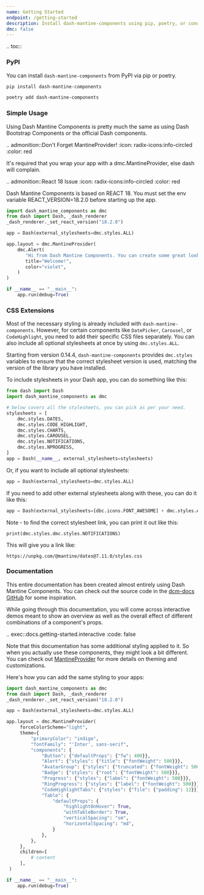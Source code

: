 ```yaml
---
name: Getting Started
endpoint: /getting-started
description: Install dash-mantine-components using pip, poetry, or conda.
dmc: false
---
```


.. toc::

### PyPI

You can install `dash-mantine-components` from PyPI via pip or poetry.

```bash
pip install dash-mantine-components
```

```bash
poetry add dash-mantine-components
```

### Simple Usage

Using Dash Mantine Components is pretty much the same as using Dash Bootstrap Components or the official Dash 
components. 

.. admonition::Don't Forget MantineProvider!
   :icon: radix-icons:info-circled
   :color: red

   It's required that you wrap your app with a dmc.MantineProvider, else dash will complain.

.. admonition::React 18 Issue
   :icon: radix-icons:info-circled
   :color: red

   Dash Mantine Components is based on REACT 18. You must set the env variable REACT_VERSION=18.2.0 before starting up the app.

```python
import dash_mantine_components as dmc
from dash import Dash, _dash_renderer
_dash_renderer._set_react_version("18.2.0")

app = Dash(external_stylesheets=dmc.styles.ALL)

app.layout = dmc.MantineProvider(
    dmc.Alert(
       "Hi from Dash Mantine Components. You can create some great looking dashboards using me!",
       title="Welcome!",
       color="violet",
    )
)

if __name__ == "__main__":
    app.run(debug=True)
```

### CSS Extensions

Most of the necessary styling is already included with `dash-mantine-components`. However, for certain components like
`DatePicker`, `Carousel`, or `CodeHighlight`, you need to add their specific CSS files separately. You can also include 
all optional stylesheets at once by using `dmc.styles.ALL`.

Starting from version 0.14.4, `dash-mantine-components` provides `dmc.styles` variables to ensure that the correct 
stylesheet version is used, matching the version of the library you have installed.

To include stylesheets in your Dash app, you can do something like this:

```python
from dash import Dash
import dash_mantine_components as dmc

# below covers all the stylesheets, you can pick as per your need.
stylesheets = [
    dmc.styles.DATES,
    dmc.styles.CODE_HIGHLIGHT,
    dmc.styles.CHARTS,
    dmc.styles.CAROUSEL,
    dmc.styles.NOTIFICATIONS,
    dmc.styles.NPROGRESS,
]
app = Dash(__name__, external_stylesheets=stylesheets)
```

Or, if you want to include all optional stylesheets:

```python
app = Dash(external_stylesheets=dmc.styles.ALL)
```

If you need to add other external stylesheets along with these, you can do it like this:

```python
app = Dash(external_stylesheets=[dbc.icons.FONT_AWESOME] + dmc.styles.ALL)
```


Note - to find the correct stylesheet link, you can print it out like this:
```
print(dmc.styles.dmc.styles.NOTIFICATIONS)
```
This will give you a link like:
```
https://unpkg.com/@mantine/dates@7.11.0/styles.css
```


### Documentation

This entire documentation has been created almost entirely using Dash Mantine Components. You can check out the source
code in the [dcm-docs GitHub](https://github.com/snehilvj/dmc-docs) for some inspiration.

While going through this documentation, you will come across interactive demos meant to show an overview as well as the overall effect of different combinations of a component's props.

.. exec::docs.getting-started.interactive
   :code: false

Note that this documentation has some additional styling applied to it. So when you actually use these components, they 
might look a bit different. You can check out [MantineProvider](/components/mantineprovider) for more details on
theming and customizations.

Here's how you can add the same styling to your apps:

```python
import dash_mantine_components as dmc
from dash import Dash, _dash_renderer
_dash_renderer._set_react_version("18.2.0")

app = Dash(external_stylesheets=dmc.styles.ALL)

app.layout = dmc.MantineProvider(
     forceColorScheme="light",
     theme={
         "primaryColor": "indigo",
         "fontFamily": "'Inter', sans-serif",
         "components": {
             "Button": {"defaultProps": {"fw": 400}},
             "Alert": {"styles": {"title": {"fontWeight": 500}}},
             "AvatarGroup": {"styles": {"truncated": {"fontWeight": 500}}},
             "Badge": {"styles": {"root": {"fontWeight": 500}}},
             "Progress": {"styles": {"label": {"fontWeight": 500}}},
             "RingProgress": {"styles": {"label": {"fontWeight": 500}}},
             "CodeHighlightTabs": {"styles": {"file": {"padding": 12}}},
             "Table": {
                 "defaultProps": {
                     "highlightOnHover": True,
                     "withTableBorder": True,
                     "verticalSpacing": "sm",
                     "horizontalSpacing": "md",
                 }
             },
         },
     },
     children=[
         # content
     ],
 )

if __name__ == "__main__":
    app.run(debug=True)
```
